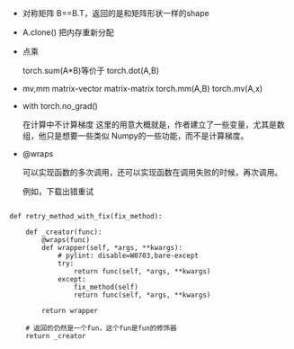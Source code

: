 - 对称矩阵
    B==B.T，返回的是和矩阵形状一样的shape
- A.clone()
    把内存重新分配

- 点乘

    torch.sum(A*B)等价于 torch.dot(A,B)

- mv,mm
    matrix-vector
    matrix-matrix
    torch.mm(A,B)
    torch.mv(A,x)

- with torch.no_grad()
    
    在计算中不计算梯度 
    这里的用意大概就是，作者建立了一些变量，尤其是数组，他只是想要一些类似 Numpy的一些功能，而不是计算梯度。

- @wraps

    可以实现函数的多次调用，还可以实现函数在调用失败的时候，再次调用。

    例如，下载出错重试

```

def retry_method_with_fix(fix_method):

    def _creator(func):
        @wraps(func)
        def wrapper(self, *args, **kwargs):
            # pylint: disable=W0703,bare-except
            try:
                return func(self, *args, **kwargs)
            except:
                fix_method(self)
                return func(self, *args, **kwargs)

        return wrapper

    # 返回的仍然是一个fun，这个fun是fun的修饰器
    return _creator
```







